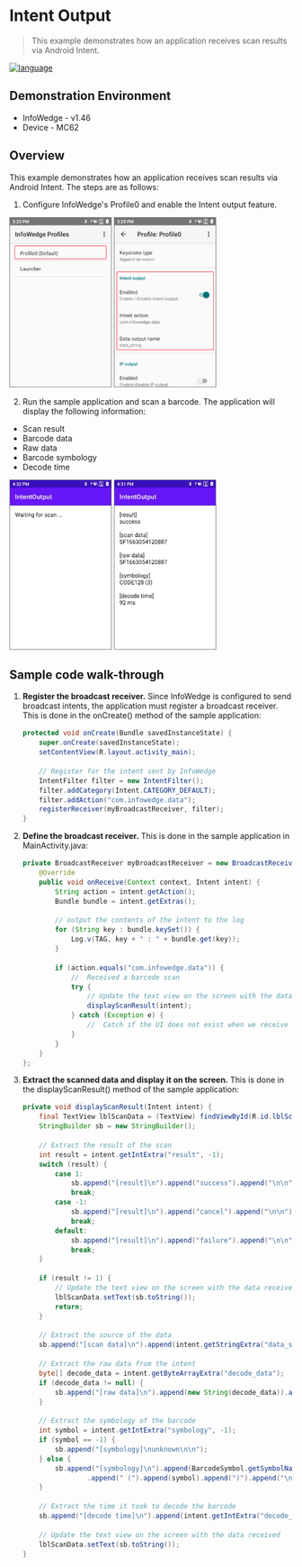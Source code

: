 # Intent Output

> This example demonstrates how an application receives scan results via Android Intent.

[![language](https://img.shields.io/badge/cn-简体中文-green.svg)](README_zh-CN.md)

## Demonstration Environment

- InfoWedge - v1.46
- Device - MC62

## Overview

This example demonstrates how an application receives scan results via Android Intent. The steps are as follows:

1. Configure InfoWedge's Profile0 and enable the Intent output feature.

<img src="./pics/1.png" alt="1.png" width="180" height="300" style="border: 1px solid gray;">
<img src="./pics/2.png" alt="2.png" width="180" height="300" style="border: 1px solid gray;">

2. Run the sample application and scan a barcode. The application will display the following information:
- Scan result
- Barcode data
- Raw data
- Barcode symbology
- Decode time

<img src="./pics/3.png" alt="3.png" width="180" height="300" style="border: 1px solid gray;">
<img src="./pics/overview.png" alt="overview.png" width="180" height="300" style="border: 1px solid gray;">

## Sample code walk-through

1. **Register the broadcast receiver.** Since InfoWedge is configured to send broadcast intents, the application must register a broadcast receiver. This is done in the onCreate() method of the sample application:
    ```java
    protected void onCreate(Bundle savedInstanceState) {
        super.onCreate(savedInstanceState);
        setContentView(R.layout.activity_main);

        // Register for the intent sent by InfoWedge
        IntentFilter filter = new IntentFilter();
        filter.addCategory(Intent.CATEGORY_DEFAULT);
        filter.addAction("com.infowedge.data");
        registerReceiver(myBroadcastReceiver, filter);
    }
    ```
2. **Define the broadcast receiver.** This is done in the sample application in MainActivity.java:
    ```java
    private BroadcastReceiver myBroadcastReceiver = new BroadcastReceiver() {
        @Override
        public void onReceive(Context context, Intent intent) {
            String action = intent.getAction();
            Bundle bundle = intent.getExtras();

            // output the contents of the intent to the log
            for (String key : bundle.keySet()) {
                Log.v(TAG, key + " : " + bundle.get(key));
            }

            if (action.equals("com.infowedge.data")) {
                //  Received a barcode scan
                try {
                    // Update the text view on the screen with the data received
                    displayScanResult(intent);
                } catch (Exception e) {
                    //  Catch if the UI does not exist when we receive the broadcast
                }
            }
        }
    };
    ```
3. **Extract the scanned data and display it on the screen.** This is done in the displayScanResult() method of the sample application:
    ```java
    private void displayScanResult(Intent intent) {
        final TextView lblScanData = (TextView) findViewById(R.id.lblScanData);
        StringBuilder sb = new StringBuilder();

        // Extract the result of the scan
        int result = intent.getIntExtra("result", -1);
        switch (result) {
            case 1:
                sb.append("[result]\n").append("success").append("\n\n");
                break;
            case -1:
                sb.append("[result]\n").append("cancel").append("\n\n");
                break;
            default:
                sb.append("[result]\n").append("failure").append("\n\n");
                break;
        }

        if (result != 1) {
            // Update the text view on the screen with the data received
            lblScanData.setText(sb.toString());
            return;
        }

        // Extract the source of the data
        sb.append("[scan data]\n").append(intent.getStringExtra("data_string")).append("\n\n");

        // Extract the raw data from the intent
        byte[] decode_data = intent.getByteArrayExtra("decode_data");
        if (decode_data != null) {
            sb.append("[raw data]\n").append(new String(decode_data)).append("\n\n");
        }

        // Extract the symbology of the barcode
        int symbol = intent.getIntExtra("symbology", -1);
        if (symbol == -1) {
            sb.append("[symbology]\nunknown\n\n");
        } else {
            sb.append("[symbology]\n").append(BarcodeSymbol.getSymbolName(symbol))
                    .append(" (").append(symbol).append(")").append("\n\n");
        }

        // Extract the time it took to decode the barcode
        sb.append("[decode time]\n").append(intent.getIntExtra("decode_time", -1)).append(" ms\n\n");

        // Update the text view on the screen with the data received
        lblScanData.setText(sb.toString());
    }
    ```
